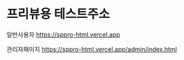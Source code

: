 프리뷰용 테스트주소
================

일반사용자
https://sppro-html.vercel.app

관리자페이지
https://sppro-html.vercel.app/admin/index.html


